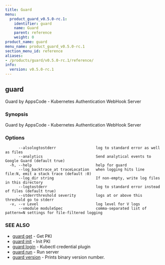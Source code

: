 ```yaml
---
title: Guard
menu:
  product_guard_v0.5.0-rc.1:
    identifier: guard
    name: Guard
    parent: reference
    weight: 0
product_name: guard
menu_name: product_guard_v0.5.0-rc.1
section_menu_id: reference
aliases:
- /products/guard/v0.5.0-rc.1/reference/
info:
  version: v0.5.0-rc.1
---
```


## guard

Guard by AppsCode - Kubernetes Authentication WebHook Server

### Synopsis

Guard by AppsCode - Kubernetes Authentication WebHook Server

### Options

```
      --alsologtostderr                  log to standard error as well as files
      --analytics                        Send analytical events to Google Guard (default true)
  -h, --help                             help for guard
      --log_backtrace_at traceLocation   when logging hits line file:N, emit a stack trace (default :0)
      --log_dir string                   If non-empty, write log files in this directory
      --logtostderr                      log to standard error instead of files (default true)
      --stderrthreshold severity         logs at or above this threshold go to stderr
  -v, --v Level                          log level for V logs
      --vmodule moduleSpec               comma-separated list of pattern=N settings for file-filtered logging
```

### SEE ALSO

* [guard get](/products/guard/v0.5.0-rc.1/reference/guard_get)	 - Get PKI
* [guard init](/products/guard/v0.5.0-rc.1/reference/guard_init)	 - Init PKI
* [guard login](/products/guard/v0.5.0-rc.1/reference/guard_login)	 - Kubectl credential plugin
* [guard run](/products/guard/v0.5.0-rc.1/reference/guard_run)	 - Run server
* [guard version](/products/guard/v0.5.0-rc.1/reference/guard_version)	 - Prints binary version number.

